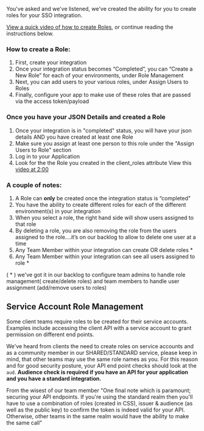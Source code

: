 
You've asked and we've listened, we've created the ability for you to create roles for your SSO integration.

[View a quick video of how to create Roles](https://user-images.githubusercontent.com/56739669/167518486-89f03e3c-f7e4-4788-89d8-25729e107406.mp4), or continue reading the instructions below.

### How to create a Role:
1. First, create your integration
1. Once your integration status becomes “Completed”, you can “Create a New Role” for each of your environments, under Role Management
1. Next, you can add users to your various roles, under Assign Users to Roles
1. Finally, configure your app to make use of these roles that are passed via the access token/payload

### Once you have your **JSON** Details and created a **Role**
1. Once your integration is in "completed" status, you will have your json details AND you have created at least one Role
1. Make sure you assign at least one person to this role under the "Assign Users to Role" section
1. Log in to your Application
1. Look for the the Role you created in the client_roles attribute  View this [video at 2:00](https://user-images.githubusercontent.com/56739669/167518486-89f03e3c-f7e4-4788-89d8-25729e107406.mp4)


### A couple of notes:
1. A Role can **only** be created once the integration status is “completed"
1. You have the ability to create different roles for each of the different environment(s) in your integration
1. When you select a role, the right hand side will show users assigned to that role
1. By deleting a role, you are also removing the role from the users assigned to the role....it’s on our backlog to allow to delete one user at a time
1. Any Team Member within your integration can create OR delete roles * 
1. Any Team Member within your integration can see all users assigned to role * 

( * ) we've got it in our backlog to configure team admins to handle role management( create/delete roles) and team members to handle user assignment (add/remove users to roles)


## Service Account Role Management

Some client teams require roles to be created for their service accounts. Examples include accessing the client API with a service account to grant permission on different end points. 

We've heard from clients the need to create roles on service accounts and as a community member in our SHARED/STANDARD service, please keep in mind, that other teams may use the same role names as you. For this reason and for good security posture, your API end point checks should look at the `aud`. **Audience check is required if you have an API for your application and you have a standard integration.**


From the wisest of our team member "One final note which is paramount; securing your API endpoints. If you're using the standard realm then you'll have to use a combination of roles (created in CSS), issuer & audience (as well as the public key) to confirm the token is indeed valid for your API. Otherwise, other teams in the same realm would have the ability to make the same call" 
